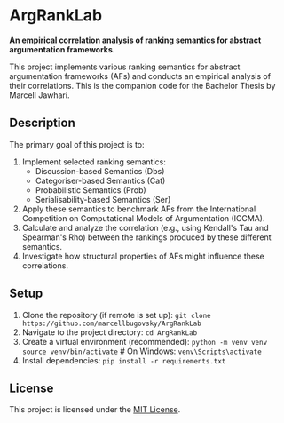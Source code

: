 # ArgRankLab

**An empirical correlation analysis of ranking semantics for abstract argumentation frameworks.**

This project implements various ranking semantics for abstract argumentation frameworks (AFs) and conducts an empirical analysis of their correlations. This is the companion code for the Bachelor Thesis by Marcell Jawhari.

## Description

The primary goal of this project is to:
1. Implement selected ranking semantics:
   - Discussion-based Semantics (Dbs)
   - Categoriser-based Semantics (Cat)
   - Probabilistic Semantics (Prob)
   - Serialisability-based Semantics (Ser)
2. Apply these semantics to benchmark AFs from the International Competition on Computational Models of Argumentation (ICCMA).
3. Calculate and analyze the correlation (e.g., using Kendall's Tau and Spearman's Rho) between the rankings produced by these different semantics.
4. Investigate how structural properties of AFs might influence these correlations.

## Setup

1. Clone the repository (if remote is set up):
   `git clone https://github.com/marcellbugovsky/ArgRankLab`
2. Navigate to the project directory:
   `cd ArgRankLab`
3. Create a virtual environment (recommended):
   `python -m venv venv`
   `source venv/bin/activate`  # On Windows: `venv\Scripts\activate`
4. Install dependencies:
   `pip install -r requirements.txt`

## License

This project is licensed under the [MIT License](LICENSE).